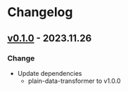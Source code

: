 # Changelog
## [v0.1.0] - 2023.11.26

### Change
- Update dependencies
  - plain-data-transformer to v1.0.0

[v0.1.0]: https://github.com/grzegorz-jamroz/filesystem/releases/tag/v0.1.0]

